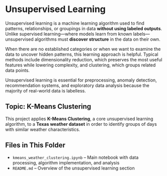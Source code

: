 

# **Unsupervised Learning**

Unsupervised learning is a machine learning algorithm used to find patterns, relationships, or groupings in data **without using labeled outputs**. Unlike supervised learning—where models learn from known labels—unsupervised algorithms must **discover structure** in the data on their own.

When there are no established categories or when we want to examine the data to uncover hidden patterns, this learning approach is helpful. Typical methods include dimensionality reduction, which preserves the most useful features while lowering complexity, and clustering, which groups related data points.

Unsupervised learning is essential for preprocessing, anomaly detection, recommendation systems, and exploratory data analysis because the majority of real-world data is labelless.



## **Topic: K-Means Clustering**

This project applies **K-Means Clustering**, a core unsupervised learning algorithm, to a **Texas weather dataset** in order to identify groups of days with similar weather characteristics.


## **Files in This Folder**

- `kmeans_weather_clustering.ipynb` – Main notebook with data processing, algorithm implementation, and analysis  
- `README.md` – Overview of the unsupervised learning section  





